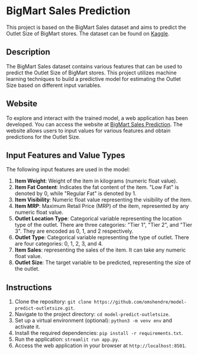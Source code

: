 # BigMart Sales Prediction

This project is based on the BigMart Sales dataset and aims to predict the Outlet Size of BigMart stores. The dataset can be found on [Kaggle](https://www.kaggle.com/datasets/brijbhushannanda1979/bigmart-sales-data?select=Train.csv).

## Description

The BigMart Sales dataset contains various features that can be used to predict the Outlet Size of BigMart stores. This project utilizes machine learning techniques to build a predictive model for estimating the Outlet Size based on different input variables.

## Website

To explore and interact with the trained model, a web application has been developed. You can access the website at [BigMart Sales Prediction](https://model-predict-outletsize-y8148thf29.streamlit.app/). The website allows users to input values for various features and obtain predictions for the Outlet Size.

## Input Features and Value Types

The following input features are used in the model:

1. **Item Weight**: Weight of the item in kilograms (numeric float value).
2. **Item Fat Content**: Indicates the fat content of the item. "Low Fat" is denoted by 0, while "Regular Fat" is denoted by 1.
3. **Item Visibility**: Numeric float value representing the visibility of the item.
4. **Item MRP**: Maximum Retail Price (MRP) of the item, represented by any numeric float value.
5. **Outlet Location Type**: Categorical variable representing the location type of the outlet. There are three categories: "Tier 1", "Tier 2", and "Tier 3". They are encoded as 0, 1, and 2 respectively.
6. **Outlet Type**: Categorical variable representing the type of outlet. There are four categories: 0, 1, 2, 3, and 4.
7. **Item Sales**: representing the sales of the item. It can take any numeric float value.
8. **Outlet Size**: The target variable to be predicted, representing the size of the outlet.

## Instructions

1. Clone the repository: `git clone https://github.com/omshendre/model-predict-outletsize.git`.
2. Navigate to the project directory: `cd model-predict-outletsize`.
3. Set up a virtual environment (optional): `python3 -m venv env` and activate it.
4. Install the required dependencies: `pip install -r requirements.txt`.
5. Run the application: `streamlit run app.py`.
6. Access the web application in your browser at `http://localhost:8501`.

